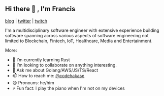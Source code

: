 ## Hi there 👋 , I'm Francis

[blog](https://codehakase.com/blog) | [twitter](https://twitter.com/codehakase) | [twitch](https://twitch.com/codehakase) 

I'm a multidisciplinary software engineer with extensive experience building software spanning across various aspects of software engineering not limited to Blockchain, Fintech, IoT, Healthcare, Media and Entertainment.

More:

- 🌱  I’m currently learning Rust
- 👯  I’m looking to collaborate on anything interesting.
- 💬  Ask me about Golang/AWS/JS/TS/React
- 📫  How to reach me: [@codehakase](https://twitter.com/codehakase)
- 😄  Pronouns: he/him
- ⚡  Fun fact: I play the piano when I'm not on my devices

